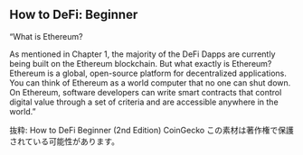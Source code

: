 ## How to DeFi: Beginner
“What is Ethereum?

  As mentioned in Chapter 1, the majority of the DeFi Dapps are currently being built on the Ethereum blockchain. But what exactly is Ethereum? Ethereum is a global, open-source platform for decentralized applications. You can think of Ethereum as a world computer that no one can shut down. On Ethereum, software developers can write smart contracts that control digital value through a set of criteria and are accessible anywhere in the world.”

抜粋:
How to DeFi Beginner (2nd Edition)
CoinGecko
この素材は著作権で保護されている可能性があります。
